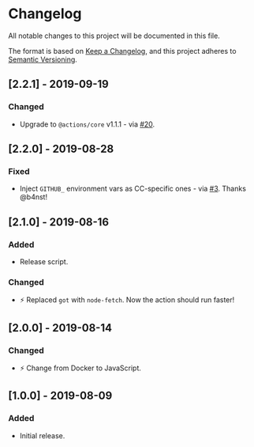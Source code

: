 # Changelog
All notable changes to this project will be documented in this file.

The format is based on [Keep a Changelog](https://keepachangelog.com/en/1.0.0/),
and this project adheres to [Semantic Versioning](https://semver.org/spec/v2.0.0.html).

## [2.2.1] - 2019-09-19
### Changed
- Upgrade to `@actions/core` v1.1.1 - via [#20](https://github.com/paambaati/codeclimate-action/pull/20).

## [2.2.0] - 2019-08-28
### Fixed
- Inject `GITHUB_` environment vars as CC-specific ones - via [#3](https://github.com/paambaati/codeclimate-action/pull/3). Thanks @b4nst!

## [2.1.0] - 2019-08-16
### Added
- Release script.

### Changed
- ⚡️ Replaced `got` with `node-fetch`. Now the action should run faster!

## [2.0.0] - 2019-08-14
### Changed
- ⚡️ Change from Docker to JavaScript.

## [1.0.0] - 2019-08-09
### Added
- Initial release.
